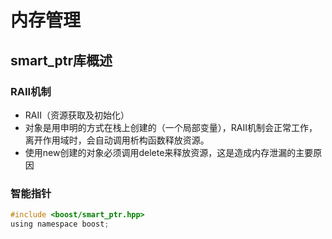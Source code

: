 # 内存管理
## smart_ptr库概述
### RAII机制
- RAII（资源获取及初始化）
- 对象是用申明的方式在栈上创建的（一个局部变量），RAII机制会正常工作，离开作用域时，会自动调用析构函数释放资源。
- 使用new创建的对象必须调用delete来释放资源，这是造成内存泄漏的主要原因

### 智能指针
```c
#include <boost/smart_ptr.hpp>
using namespace boost;
```
